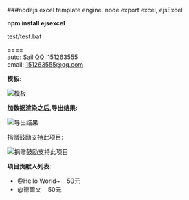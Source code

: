 ###nodejs excel template engine. node export excel, ejsExcel
   
**npm install ejsexcel**
 
test/test.bat  
  
====  
auto: Sail 
QQ: 151263555  
email: 151263555@qq.com  
  
**模板:**

![模板](http://dn-cnode.qbox.me/Frs_RuLXJxYQgYoIUhGJJ1zspCJE)

**加数据渲染之后,导出结果:**

![导出结果](http://dn-cnode.qbox.me/FnRDa5Zyjg-dI7ykCNR0T8SorWyC)

捐赠鼓励支持此项目:

![捐赠鼓励支持此项目](http://dn-cnode.qbox.me/FucPKV4XWewhakoqTSngU3AsaP0Z)

**项目贡献人列表:**

*   @Hello World~&nbsp;&nbsp;&nbsp;&nbsp;50元
*   @德爾文&nbsp;&nbsp;&nbsp;&nbsp;50元